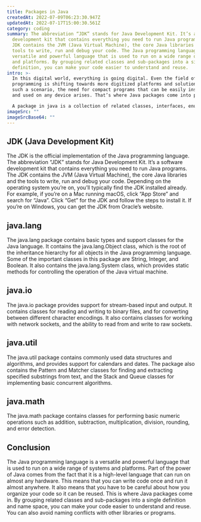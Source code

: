 ```yaml
---
title: Packages in Java
createdAt: 2022-07-09T06:23:30.947Z
updatedAt: 2022-07-17T15:00:30.561Z
category: coding
summary: The abbreviation “JDK” stands for Java Development Kit. It’s a software
  development kit that contains everything you need to run Java programs. The
  JDK contains the JVM (Java Virtual Machine), the core Java libraries and the
  tools to write, run and debug your code. The Java programming language is a
  versatile and powerful language that is used to run on a wide range of systems
  and platforms. By grouping related classes and sub-packages into a single
  definition, you can make your code easier to understand and reuse.
intro: >-
  In this digital world, everything is going digital. Even the field of
  programming is shifting towards more digitized platforms and solutions. In
  such a scenario, the need for compact programs that can be easily installed
  and used on any device arises. That’s where Java packages come into play. 

  A package in java is a collection of related classes, interfaces, enumerations, and sub-packages under one umbrella. As you may have already understood from the above explanation, packages are a great way to organize your code into logical units that can be reused across projects. Packages help you avoid naming conflicts with other libraries or programs and help keep related things together so they’re easier to find later on. Let’s take a look at some common Java packages:
imageSrc: ""
imageSrcBase64: ""
---
```


## JDK (Java Development Kit)

The JDK is the official implementation of the Java programming language. The abbreviation “JDK” stands for Java Development Kit. It’s a software development kit that contains everything you need to run Java programs. The JDK contains the JVM (Java Virtual Machine), the core Java libraries and the tools to write, run and debug your code. Depending on the operating system you’re on, you’ll typically find the JDK installed already. For example, if you’re on a Mac running macOS, click “App Store” and search for “Java”. Click “Get” for the JDK and follow the steps to install it. If you’re on Windows, you can get the JDK from Oracle’s website.

## java.lang

The java.lang package contains basic types and support classes for the Java language. It contains the java.lang.Object class, which is the root of the inheritance hierarchy for all objects in the Java programming language. Some of the important classes in this package are String, Integer, and Boolean. It also contains the java.lang.System class, which provides static methods for controlling the operation of the Java virtual machine.

## java.io

The java.io package provides support for stream-based input and output. It contains classes for reading and writing to binary files, and for converting between different character encodings. It also contains classes for working with network sockets, and the ability to read from and write to raw sockets.

## java.util

The java.util package contains commonly used data structures and algorithms, and provides support for calendars and dates. The package also contains the Pattern and Matcher classes for finding and extracting specified substrings from text, and the Stack and Queue classes for implementing basic concurrent algorithms.

## java.math

The java.math package contains classes for performing basic numeric operations such as addition, subtraction, multiplication, division, rounding, and error detection.

## Conclusion

The Java programming language is a versatile and powerful language that is used to run on a wide range of systems and platforms. Part of the power of Java comes from the fact that it is a high-level language that can run on almost any hardware.
This means that you can write code once and run it almost anywhere. It also means that you have to be careful about how you organize your code so it can be reused.
This is where Java packages come in.
By grouping related classes and sub-packages into a single definition and name space, you can make your code easier to understand and reuse. You can also avoid naming conflicts with other libraries or programs.
